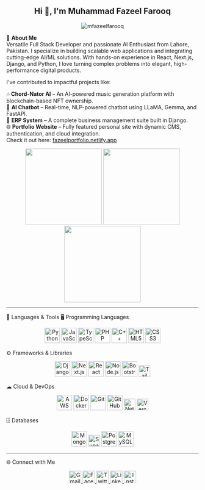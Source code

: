  <h2 align="center">
  Hi 👋, I'm Muhammad Fazeel Farooq
</h2>



<p align="center">
  <img src="https://komarev.com/ghpvc/?username=mfazeelfarooq&label=Profile%20Views&color=blueviolet&style=flat" alt="mfazeelfarooq" />
</p>

👋 **About Me**  
    Versatile Full Stack Developer and passionate AI Enthusiast from Lahore, Pakistan. I specialize in building scalable web applications and integrating cutting-edge AI/ML solutions. With hands-on experience in React, Next.js, Django, and Python, I love turning complex problems into elegant, high-performance digital products.

I've contributed to impactful projects like:

🎶 **Chord-Nator AI** – An AI-powered music generation platform with blockchain-based NFT ownership.  
🤖 **AI Chatbot** – Real-time, NLP-powered chatbot using LLaMA, Gemma, and FastAPI.  
🧾 **ERP System** – A complete business management suite built in Django.  
🌐 **Portfolio Website** – Fully featured personal site with dynamic CMS, authentication, and cloud integration.  
Check it out here: [fazeelportfolio.netlify.app](https://fazeelportfolio.netlify.app)


<p align="center">
  <img src="https://github-readme-stats.vercel.app/api?username=mfazeelfarooq&show_icons=true&theme=tokyonight" height="200"/>
  <img src="https://github-readme-stats.vercel.app/api/top-langs/?username=mfazeelfarooq&layout=compact&theme=tokyonight" height="200"/>
  <img src="https://streak-stats.demolab.com?user=mfazeelfarooq&theme=tokyonight" height="200"/>
</p>

---


🧰 Languages & Tools
🖥 Programming Languages
<p align="center"> <img src="https://cdn.jsdelivr.net/gh/devicons/devicon/icons/python/python-original.svg" height="40" alt="Python"/> <img src="https://cdn.jsdelivr.net/gh/devicons/devicon/icons/javascript/javascript-original.svg" height="40" alt="JavaScript"/> <img src="https://cdn.jsdelivr.net/gh/devicons/devicon/icons/typescript/typescript-original.svg" height="40" alt="TypeScript"/> <img src="https://cdn.jsdelivr.net/gh/devicons/devicon/icons/php/php-original.svg" height="40" alt="PHP"/> <img src="https://cdn.jsdelivr.net/gh/devicons/devicon/icons/cplusplus/cplusplus-original.svg" height="40" alt="C++"/> <img src="https://cdn.jsdelivr.net/gh/devicons/devicon/icons/html5/html5-original.svg" height="40" alt="HTML5"/> <img src="https://cdn.jsdelivr.net/gh/devicons/devicon/icons/css3/css3-original.svg" height="40" alt="CSS3"/> </p>
⚙ Frameworks & Libraries
<p align="center"> <img src="https://cdn.jsdelivr.net/gh/devicons/devicon/icons/django/django-plain.svg" height="40" alt="Django"/> <img src="https://cdn.jsdelivr.net/gh/devicons/devicon/icons/nextjs/nextjs-original.svg" height="40" alt="Next.js"/> <img src="https://cdn.jsdelivr.net/gh/devicons/devicon/icons/react/react-original.svg" height="40" alt="React"/> <img src="https://cdn.jsdelivr.net/gh/devicons/devicon/icons/nodejs/nodejs-original.svg" height="40" alt="Node.js"/> <img src="https://cdn.jsdelivr.net/gh/devicons/devicon/icons/bootstrap/bootstrap-original.svg" height="40" alt="Bootstrap"/> <img src="https://img.shields.io/badge/Tailwind_CSS-38B2AC?style=flat&logo=tailwind-css&logoColor=white" height="30" alt="Tailwind CSS"/> </p>
☁ Cloud & DevOps
<p align="center"> <img src="https://cdn.jsdelivr.net/gh/devicons/devicon/icons/amazonwebservices/amazonwebservices-original-wordmark.svg" height="40" alt="AWS"/> <img src="https://cdn.jsdelivr.net/gh/devicons/devicon/icons/docker/docker-original.svg" height="40" alt="Docker"/> <img src="https://cdn.jsdelivr.net/gh/devicons/devicon/icons/git/git-original.svg" height="40" alt="Git"/> <img src="https://cdn.jsdelivr.net/gh/devicons/devicon/icons/github/github-original.svg" height="40" alt="GitHub"/> <img src="https://img.shields.io/badge/Netlify-00C7B7?style=flat&logo=netlify&logoColor=white" height="30" alt="Netlify"/> <img src="https://img.shields.io/badge/Vercel-000000?style=flat&logo=vercel&logoColor=white" height="30" alt="Vercel"/> </p>
🗄 Databases
<p align="center"> <img src="https://cdn.jsdelivr.net/gh/devicons/devicon/icons/mongodb/mongodb-original.svg" height="40" alt="MongoDB"/> <img src="https://img.shields.io/badge/Supabase-3ECF8E?style=flat&logo=supabase&logoColor=white" height="30" alt="Supabase"/> <img src="https://cdn.jsdelivr.net/gh/devicons/devicon/icons/postgresql/postgresql-original.svg" height="40" alt="PostgreSQL"/> <img src="https://cdn.jsdelivr.net/gh/devicons/devicon/icons/mysql/mysql-original.svg" height="40" alt="MySQL"/> </p>


---

🌐 Connect with Me
<p align="center"> <a href="mailto:me.fazeel.farooq@gmail.com" target="_blank"> <img src="https://img.icons8.com/color/48/000000/gmail-new.png" alt="Gmail" width="32" height="32"/> </a> <a href="https://www.facebook.com/MFFgh/" target="_blank"> <img src="https://cdn.jsdelivr.net/gh/devicons/devicon/icons/facebook/facebook-original.svg" alt="Facebook" width="32" height="32"/> </a> <a href="https://twitter.com/youruser" target="_blank"> <img src="https://cdn.jsdelivr.net/gh/devicons/devicon/icons/twitter/twitter-original.svg" alt="Twitter" width="32" height="32"/> </a> <a href="https://www.linkedin.com/in/mfazeelfarooq" target="_blank"> <img src="https://cdn.jsdelivr.net/gh/devicons/devicon/icons/linkedin/linkedin-original.svg" alt="LinkedIn" width="32" height="32"/> </a> <a href="https://www.instagram.com/mfazeelfarooq/" target="_blank"> <img src="https://img.icons8.com/color/48/000000/instagram-new--v1.png" alt="Instagram" width="32" height="32"/> </a> </p>

